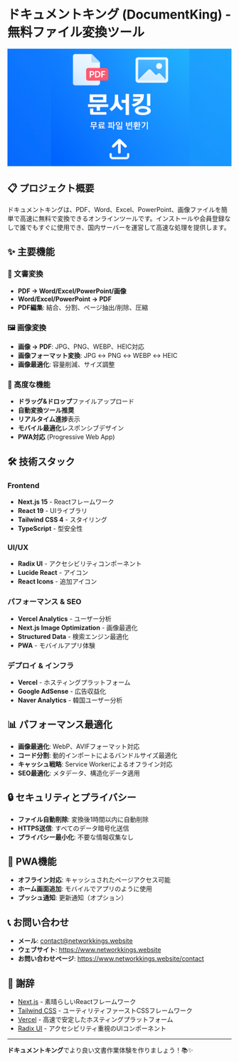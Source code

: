 # ドキュメントキング (DocumentKing) - 無料ファイル変換ツール

![ドキュメントキングロゴ](public/og-image.png)

## 📋 プロジェクト概要

ドキュメントキングは、PDF、Word、Excel、PowerPoint、画像ファイルを簡単で高速に無料で変換できるオンラインツールです。インストールや会員登録なしで誰でもすぐに使用でき、国内サーバーを運営して高速な処理を提供します。

## ✨ 主要機能

### 📄 文書変換
- **PDF → Word/Excel/PowerPoint/画像**
- **Word/Excel/PowerPoint → PDF**
- **PDF編集**: 結合、分割、ページ抽出/削除、圧縮

### 🖼️ 画像変換
- **画像 → PDF**: JPG、PNG、WEBP、HEIC対応
- **画像フォーマット変換**: JPG ↔ PNG ↔ WEBP ↔ HEIC
- **画像最適化**: 容量削減、サイズ調整

### 🔧 高度な機能
- **ドラッグ&ドロップ**ファイルアップロード
- **自動変換ツール推奨**
- **リアルタイム進捗**表示
- **モバイル最適化**レスポンシブデザイン
- **PWA対応** (Progressive Web App)

## 🛠️ 技術スタック

### Frontend
- **Next.js 15** - Reactフレームワーク
- **React 19** - UIライブラリ
- **Tailwind CSS 4** - スタイリング
- **TypeScript** - 型安全性

### UI/UX
- **Radix UI** - アクセシビリティコンポーネント
- **Lucide React** - アイコン
- **React Icons** - 追加アイコン

### パフォーマンス & SEO
- **Vercel Analytics** - ユーザー分析
- **Next.js Image Optimization** - 画像最適化
- **Structured Data** - 検索エンジン最適化
- **PWA** - モバイルアプリ体験

### デプロイ & インフラ
- **Vercel** - ホスティングプラットフォーム
- **Google AdSense** - 広告収益化
- **Naver Analytics** - 韓国ユーザー分析

## 📊 パフォーマンス最適化

- **画像最適化**: WebP、AVIFフォーマット対応
- **コード分割**: 動的インポートによるバンドルサイズ最適化
- **キャッシュ戦略**: Service Workerによるオフライン対応
- **SEO最適化**: メタデータ、構造化データ適用

## 🔒 セキュリティとプライバシー

- **ファイル自動削除**: 変換後1時間以内に自動削除
- **HTTPS送信**: すべてのデータ暗号化送信
- **プライバシー最小化**: 不要な情報収集なし

## 📱 PWA機能

- **オフライン対応**: キャッシュされたページアクセス可能
- **ホーム画面追加**: モバイルでアプリのように使用
- **プッシュ通知**: 更新通知（オプション）

## 📞 お問い合わせ

- **メール**: contact@networkkings.website
- **ウェブサイト**: https://www.networkkings.website
- **お問い合わせページ**: https://www.networkkings.website/contact

## 🙏 謝辞

- [Next.js](https://nextjs.org/) - 素晴らしいReactフレームワーク
- [Tailwind CSS](https://tailwindcss.com/) - ユーティリティファーストCSSフレームワーク
- [Vercel](https://vercel.com/) - 高速で安定したホスティングプラットフォーム
- [Radix UI](https://www.radix-ui.com/) - アクセシビリティ重視のUIコンポーネント

---

**ドキュメントキング**でより良い文書作業体験を作りましょう！📚✨
